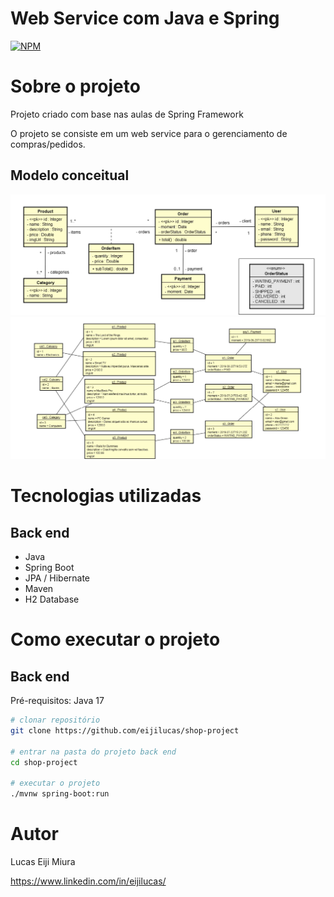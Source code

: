 # Web Service com Java e Spring
[![NPM](https://img.shields.io/npm/l/react)](https://github.com/eijilucas/shop-project/blob/main/LICENSE) 

# Sobre o projeto
Projeto criado com base nas aulas de Spring Framework

O projeto se consiste em um web service para o gerenciamento de compras/pedidos.

## Modelo conceitual
![Modelo Conceitual](https://github.com/eijilucas/assets/blob/main/diagrama.png)
![Relação Objetos](https://github.com/eijilucas/assets/blob/main/relacao%20objetos.png)

# Tecnologias utilizadas

## Back end
- Java
- Spring Boot
- JPA / Hibernate
- Maven
- H2 Database

# Como executar o projeto

## Back end
Pré-requisitos: Java 17

```bash
# clonar repositório
git clone https://github.com/eijilucas/shop-project

# entrar na pasta do projeto back end
cd shop-project

# executar o projeto
./mvnw spring-boot:run
```

# Autor

Lucas Eiji Miura

https://www.linkedin.com/in/eijilucas/
